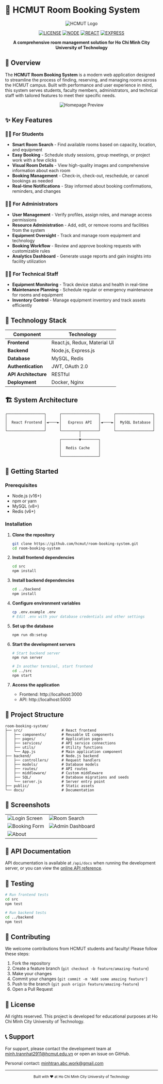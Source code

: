 # 🏫 HCMUT Room Booking System

<div align="center">

![HCMUT Logo](docs/images/hcmut-logo.png)

[![LICENSE](https://img.shields.io/badge/license-HCMUT-blue.svg)](LICENSE)
[![NODE](https://img.shields.io/badge/node-v16+-green.svg)](https://nodejs.org/)
[![REACT](https://img.shields.io/badge/react-v18-61DAFB.svg)](https://reactjs.org/)
[![EXPRESS](https://img.shields.io/badge/express-v4-000000.svg)](https://expressjs.com/)

**A comprehensive room management solution for Ho Chi Minh City University of Technology**

</div>

## 📖 Overview

The **HCMUT Room Booking System** is a modern web application designed to streamline the process of finding, reserving, and managing rooms across the HCMUT campus. Built with performance and user experience in mind, this system serves students, faculty members, administrators, and technical staff with tailored features to meet their specific needs.

<div align="center">
  
![Homepage Preview](website/src/components/assests/Brand-icon.png)

</div>

## ✨ Key Features

### 👨‍🎓 For Students
- **Smart Room Search** - Find available rooms based on capacity, location, and equipment
- **Easy Booking** - Schedule study sessions, group meetings, or project work with a few clicks
- **Visual Room Details** - View high-quality images and comprehensive information about each room
- **Booking Management** - Check-in, check-out, reschedule, or cancel bookings as needed
- **Real-time Notifications** - Stay informed about booking confirmations, reminders, and changes

### 👨‍💼 For Administrators
- **User Management** - Verify profiles, assign roles, and manage access permissions
- **Resource Administration** - Add, edit, or remove rooms and facilities from the system
- **Equipment Oversight** - Track and manage room equipment and technology
- **Booking Workflow** - Review and approve booking requests with customizable rules
- **Analytics Dashboard** - Generate usage reports and gain insights into facility utilization

### 👨‍🔧 For Technical Staff
- **Equipment Monitoring** - Track device status and health in real-time
- **Maintenance Planning** - Schedule regular or emergency maintenance for rooms and equipment
- **Inventory Control** - Manage equipment inventory and track assets efficiently

## 🔧 Technology Stack

| Component | Technology |
|-----------|------------|
| **Frontend** | React.js, Redux, Material UI |
| **Backend** | Node.js, Express.js |
| **Database** | MySQL, Redis |
| **Authentication** | JWT, OAuth 2.0 |
| **API Architecture** | RESTful |
| **Deployment** | Docker, Nginx |

## 🏗️ System Architecture

```
┌─────────────────┐      ┌─────────────────┐      ┌─────────────────┐
│                 │      │                 │      │                 │
│  React Frontend │◄────►│   Express API   │◄────►│  MySQL Database │
│                 │      │                 │      │                 │
└─────────────────┘      └────────┬────────┘      └─────────────────┘
                                  │
                         ┌────────▼────────┐
                         │                 │
                         │  Redis Cache    │
                         │                 │
                         └─────────────────┘
```

## 🚀 Getting Started

### Prerequisites
- Node.js (v16+)
- npm or yarn
- MySQL (v8+)
- Redis (v6+)

### Installation

1. **Clone the repository**
   ```bash
   git clone https://github.com/hcmut/room-booking-system.git
   cd room-booking-system
   ```

2. **Install frontend dependencies**
   ```bash
   cd src
   npm install
   ```

3. **Install backend dependencies**
   ```bash
   cd ../backend
   npm install
   ```

4. **Configure environment variables**
   ```bash
   cp .env.example .env
   # Edit .env with your database credentials and other settings
   ```

5. **Set up the database**
   ```bash
   npm run db:setup
   ```

6. **Start the development servers**
   ```bash
   # Start backend server
   npm run server
   
   # In another terminal, start frontend
   cd ../src
   npm start
   ```

7. **Access the application**
   - Frontend: http://localhost:3000
   - API: http://localhost:5000

## 📂 Project Structure

```
room-booking-system/
├── src/                  # React frontend
│   ├── components/       # Reusable UI components
│   ├── pages/            # Application pages
│   ├── services/         # API service connections
│   ├── utils/            # Utility functions
│   └── App.js            # Main application component
├── backend/              # Node.js backend
│   ├── controllers/      # Request handlers
│   ├── models/           # Database models
│   ├── routes/           # API routes
│   ├── middleware/       # Custom middleware
│   ├── SQL/              # Database migrations and seeds
│   └── server.js         # Server entry point
├── public/               # Static assets
└── docs/                 # Documentation
```

## 📱 Screenshots

<div align="center">
<table>
  <tr>
    <td><img src="docs/images/screencapture-localhost-3000-home-2025-05-08-15_19_28.png" alt="Login Screen"/></td>
    <td><img src="docs/images/screencapture-localhost-3000-room-search-2025-05-08-15_27_56.png" alt="Room Search"/></td>
  </tr>
  <tr>
    <td><img src="docs/images/screencapture-localhost-3000-myroom-2025-05-08-15_22_24.png" alt="Booking Form"/></td>
    <td><img src="docs/images/screencapture-localhost-3000-manager-device-quanlythietbipage-2025-05-08-15_22_57.png" alt="Admin Dashboard"/></td>
  </tr>
  <tr>
    <td><img src="docs/images/screencapture-localhost-3000-about-2025-05-08-15_20_08.png" alt = "About"/></td>
  </tr>
</table>
</div>

## 📝 API Documentation

API documentation is available at `/api/docs` when running the development server, or you can view the [online API reference](https://example.com/api-docs).

## 🧪 Testing

```bash
# Run frontend tests
cd src
npm test

# Run backend tests
cd ../backend
npm test
```

## 🤝 Contributing

We welcome contributions from HCMUT students and faculty! Please follow these steps:

1. Fork the repository
2. Create a feature branch (`git checkout -b feature/amazing-feature`)
3. Make your changes
4. Commit your changes (`git commit -m 'Add some amazing feature'`)
5. Push to the branch (`git push origin feature/amazing-feature`)
6. Open a Pull Request

## 📜 License

All rights reserved. This project is developed for educational purposes at Ho Chi Minh City University of Technology.

## 📞 Support

For support, please contact the development team at [minh.trannhat2911@hcmut.edu.vn](mailto:minh.trannhat2911@hcmut.edu.vn) or open an issue on GitHub.

Personal contact: [minhtran.abc.work@gmail.com](mailto:minhtran.abc.work@gmail.com)

---

<div align="center">
  <sub>Built with ❤️ at Ho Chi Minh City University of Technology</sub>
</div>
